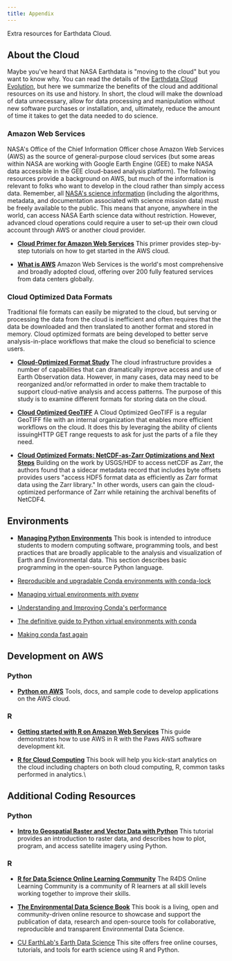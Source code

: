 ```yaml
---
title: Appendix
---
```


Extra resources for Earthdata Cloud.

## About the Cloud

Maybe you've heard that NASA Earthdata is "moving to the cloud" but you want to know why. You can read the details of the [Earthdata Cloud Evolution](https://www.earthdata.nasa.gov/eosdis/cloud-evolution), but here we summarize the benefits of the cloud and additional resources on its use and history. In short, the cloud will make the download of data unnecessary, allow for data processing and manipulation without new software purchases or installation, and, ultimately, reduce the amount of time it takes to get the data needed to do science.

### Amazon Web Services

NASA's Office of the Chief Information Officer chose Amazon Web Services (AWS) as the source of general-purpose cloud services (but some areas within NASA are working with Google Earth Engine (GEE) to make NASA data accessible in the GEE cloud-based analysis platform). The following resources provide a background on AWS, but much of the information is relevant to folks who want to develop in the cloud rather than simply access data. Remember, all [NASA's science information](https://science.nasa.gov/researchers/science-data/science-information-policy) (including the algorithms, metadata, and documentation associated with science mission data) must be freely available to the public. This means that anyone, anywhere in the world, can access NASA Earth science data without restriction. However, advanced cloud operations could require a user to set-up their own cloud account through AWS or another cloud provider.

-   [**Cloud Primer for Amazon Web Services**](https://earthdata.nasa.gov/learn/user-resources/webinars-and-tutorials/cloud-primer) This primer provides step-by-step tutorials on how to get started in the AWS cloud.

-   [**What is AWS**](https://aws.amazon.com/what-is-aws/) Amazon Web Services is the world's most comprehensive and broadly adopted cloud, offering over 200 fully featured services from data centers globally.

### Cloud Optimized Data Formats

Traditional file formats can easily be migrated to the cloud, but serving or processing the data from the cloud is inefficient and often requires that the data be downloaded and then translated to another format and stored in memory. Cloud optimized formats are being developed to better serve analysis-in-place workflows that make the cloud so beneficial to science users.

-   [**Cloud-Optimized Format Study**](https://ntrs.nasa.gov/citations/20200001178) The cloud infrastructure provides a number of capabilities that can dramatically improve access and use of Earth Observation data. However, in many cases, data may need to be reorganized and/or reformatted in order to make them tractable to support cloud-native analysis and access patterns. The purpose of this study is to examine different formats for storing data on the cloud.

-   [**Cloud Optimized GeoTIFF**](https://www.cogeo.org/) A Cloud Optimized GeoTIFF is a regular GeoTIFF file with an internal organization that enables more efficient workflows on the cloud. It does this by leveraging the ability of clients issuing ​HTTP GET range requests to ask for just the parts of a file they need.

-   [**Cloud Optimized Formats: NetCDF-as-Zarr Optimizations and Next Steps**](https://www.element84.com/blog/cloud-optimized-formats-netcdf-as-zarr-optimizations-and-next-steps) Building on the work by USGS/HDF to access netCDF as Zarr, the authors found that a sidecar metadata record that includes byte offsets provides users "access HDF5 format data as efficiently as Zarr format data using the Zarr library." In other words, users can gain the cloud-optimized performance of Zarr while retaining the archival benefits of NetCDF4.

## Environments

-   [**Managing Python Environments**](https://earth-env-data-science.github.io/lectures/environment/python_environments.html) This book is intended to introduce students to modern computing software, programming tools, and best practices that are broadly applicable to the analysis and visualization of Earth and Environmental data. This section describes basic programming in the open-source Python language.

-   [Reproducible and upgradable Conda environments with conda-lock](https://pythonspeed.com/articles/conda-dependency-management/)

-   [Managing virtual environments with pyenv](https://towardsdatascience.com/managing-virtual-environment-with-pyenv-ae6f3fb835f8)

-   [Understanding and Improving Conda's performance](https://www.anaconda.com/blog/understanding-and-improving-condas-performance)

-   [The definitive guide to Python virtual environments with conda](https://whiteboxml.com/blog/the-definitive-guide-to-python-virtual-environments-with-conda)

-   [Making conda fast again](https://wolfv.medium.com/making-conda-fast-again-4da4debfb3b7)

## Development on AWS

### Python

-   [**Python on AWS**](https://aws.amazon.com/developer/language/python/) Tools, docs, and sample code to develop applications on the AWS cloud.

### R

-   [**Getting started with R on Amazon Web Services**](https://aws.amazon.com/blogs/opensource/getting-started-with-r-on-amazon-web-services/) This guide demonstrates how to use AWS in R with the Paws AWS software development kit.

-   [**R for Cloud Computing**](https://doi.org/10.1007/978-1-4939-1702-0) This book will help you kick-start analytics on the cloud including chapters on both cloud computing, R, common tasks performed in analytics.\

## Additional Coding Resources

### Python

-   [**Intro to Geospatial Raster and Vector Data with Python**](https://carpentries-incubator.github.io/geospatial-python/) This tutorial provides an introduction to raster data, and describes how to plot, program, and access satellite imagery using Python.

### R

-   [**R for Data Science Online Learning Community**](https://www.rfordatasci.com/) The R4DS Online Learning Community is a community of R learners at all skill levels working together to improve their skills.

-   [**The Environmental Data Science Book**](https://the-environmental-ds-book.netlify.app/welcome.html) This book is a living, open and community-driven online resource to showcase and support the publication of data, research and open-source tools for collaborative, reproducible and transparent Environmental Data Science.

-   [CU EarthLab's Earth Data Science](https://www.earthdatascience.org/) This site offers free online courses, tutorials, and tools for earth science using R and Python.
